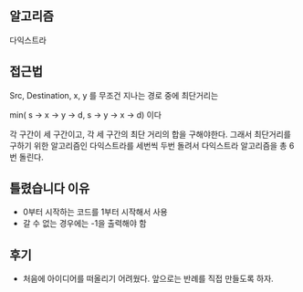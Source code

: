 ## 알고리즘
다익스트라

## 접근법
Src, Destination, x, y 를 무조건 지나는 경로 중에 최단거리는

min( s → x → y → d, s → y → x → d) 이다

각 구간이 세 구간이고, 각 세 구간의 최단 거리의 합을 구해야한다. 그래서 최단거리를 구하기 위한 알고리즘인 다익스트라를 세번씩 두번 돌려서 다익스트라 알고리즘을 총 6번 돌린다.

## 틀렸습니다 이유

- 0부터 시작하는 코드를 1부터 시작해서 사용
- 갈 수 없는 경우에는 -1을 출력해야 함

## 후기
- 처음에 아이디어를 떠올리기 어려웠다. 앞으로는 반례를 직접 만들도록 하자.